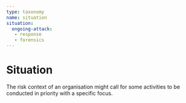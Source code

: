 ```yaml
---
type: taxonomy
name: situation
situation:
  ongoing-attack:
   - response
   - forensics
---
```


# Situation

The risk context of an organisation might call for some activities to be conducted in priority with a specific focus.
